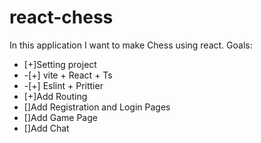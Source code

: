 # react-chess
In this application I want to make Chess using react.
Goals:
- [+]Setting project
- -[+] vite + React + Ts
- -[+] Eslint + Prittier
- [+]Add Routing
- []Add Registration and Login Pages
- []Add Game Page
- []Add Chat
